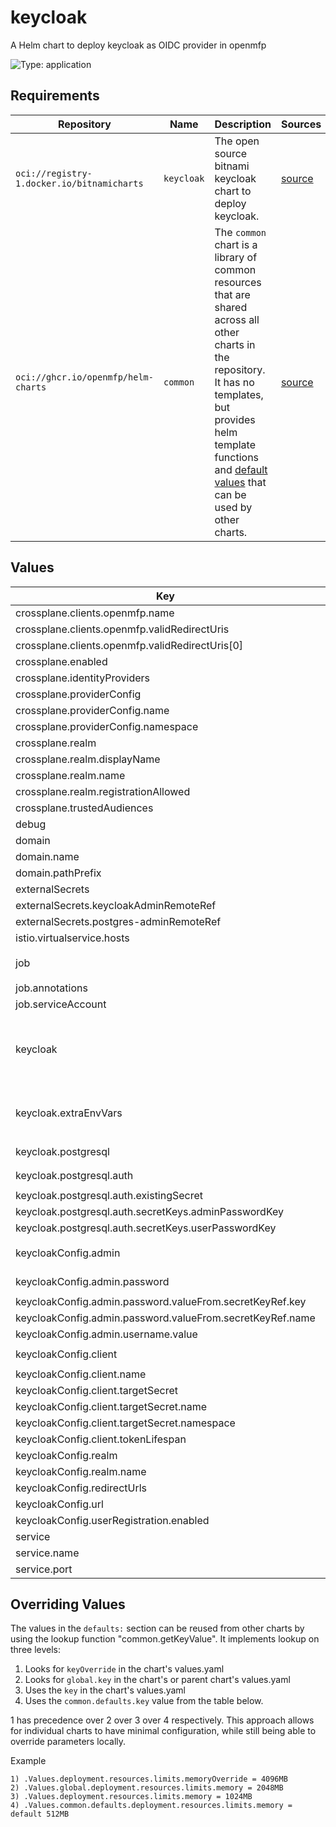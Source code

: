 # keycloak

A Helm chart to deploy keycloak as OIDC provider in openmfp

![Type: application](https://img.shields.io/badge/Type-application-informational?style=flat-square)

## Requirements

| Repository | Name | Description | Sources |
|------------|------|-------------|---------|
| `oci://registry-1.docker.io/bitnamicharts` | `keycloak` | The open source bitnami keycloak chart to deploy keycloak. | [source](https://github.com/bitnami/charts/tree/main/bitnami/keycloak) |
| `oci://ghcr.io/openmfp/helm-charts` | `common` | The `common` chart is a library of common resources that are shared across all other charts in the repository. It has no templates, but provides helm template functions and [default values](https://github.com/openmfp/helm-charts/blob/main/charts/common/values.yaml) that can be used by other charts. |[source](https://github.com/openmfp/helm-charts/tree/main/charts/common)|
## Values
| Key | Type | Default | Description |
|-----|------|---------|-------------|
| crossplane.clients.openmfp.name | string | `"OpenMFP"` | name of the client |
| crossplane.clients.openmfp.validRedirectUris | list | `["http://localhost:8000/callback*","http://localhost:4300/callback*"]` | valid redirect uris for the client |
| crossplane.clients.openmfp.validRedirectUris[0] | string | `"http://localhost:8000/callback*"` | keycloak callback url |
| crossplane.enabled | bool | `false` | toggle to enable/disable crossplane |
| crossplane.identityProviders | object | `{}` |  |
| crossplane.providerConfig | object | `{"name":"keycloak-provider-config","namespace":"openmfp-system"}` | crossplane provider config |
| crossplane.providerConfig.name | string | `"keycloak-provider-config"` | name of the client |
| crossplane.providerConfig.namespace | string | `"openmfp-system"` | client namespace |
| crossplane.realm | object | `{"displayName":"OpenMFP","name":"openmfp","registrationAllowed":false}` | crossplane realm config |
| crossplane.realm.displayName | string | `"OpenMFP"` | realm display name |
| crossplane.realm.name | string | `"openmfp"` | realm name |
| crossplane.realm.registrationAllowed | bool | `false` | realm registration allowed |
| crossplane.trustedAudiences | list | `[]` |  |
| debug | bool | `false` | debug mode |
| domain | object | `{"name":"openmfp.org","pathPrefix":""}` | domain configuration |
| domain.name | string | `"openmfp.org"` | domain name |
| domain.pathPrefix | string | `""` | path prefix |
| externalSecrets | object | `{"keycloakAdminRemoteRef":"","postgres-adminRemoteRef":""}` | external secrets configuration |
| externalSecrets.keycloakAdminRemoteRef | string | `""` | keycloak admin secret |
| externalSecrets.postgres-adminRemoteRef | string | `""` | postgres admin secret |
| istio.virtualservice.hosts | list | `["auth.openmfp.org"]` | istio virtual service hosts |
| job | object | `{"annotations":{"argocd.argoproj.io/hook":"PostSync"},"serviceAccount":"keycloak-client-creation"}` | job configuration |
| job.annotations | object | `{"argocd.argoproj.io/hook":"PostSync"}` | custom job annotations |
| job.serviceAccount | string | `"keycloak-client-creation"` | job ServiceAccount name |
| keycloak | object | `{"extraEnvVars":[{"name":"KEYCLOAK_USER","value":"keycloak-admin"},{"name":"KEYCLOAK_PASSWORD","valueFrom":{"secretKeyRef":{"key":"secret","name":"keycloak-admin"}}},{"name":"JAVA_OPTS_APPEND","value":"-Djgroups.dns.query=openmfp-keycloak-headless.openmfp-system.svc.cluster.local"}],"postgresql":{"auth":{"existingSecret":"","secretKeys":{"adminPasswordKey":"password","userPasswordKey":"password"}}}}` | configuration passed to the child 'keyclaok' chart https://github.com/bitnami/charts/tree/main/bitnami/keycloak |
| keycloak.extraEnvVars | list | `[{"name":"KEYCLOAK_USER","value":"keycloak-admin"},{"name":"KEYCLOAK_PASSWORD","valueFrom":{"secretKeyRef":{"key":"secret","name":"keycloak-admin"}}},{"name":"JAVA_OPTS_APPEND","value":"-Djgroups.dns.query=openmfp-keycloak-headless.openmfp-system.svc.cluster.local"}]` | keycloak environment variables (raw) For Arm64 arch (especially Apple M4), add -XX:UseSVE=0 to JAVA_OPTS_APPEND |
| keycloak.postgresql | object | `{"auth":{"existingSecret":"","secretKeys":{"adminPasswordKey":"password","userPasswordKey":"password"}}}` | configuration for the postgresql sub-chart |
| keycloak.postgresql.auth | object | `{"existingSecret":"","secretKeys":{"adminPasswordKey":"password","userPasswordKey":"password"}}` | authorization configuration |
| keycloak.postgresql.auth.existingSecret | string | `""` | existing secret name |
| keycloak.postgresql.auth.secretKeys.adminPasswordKey | string | `"password"` | admin password key |
| keycloak.postgresql.auth.secretKeys.userPasswordKey | string | `"password"` | user password key |
| keycloakConfig.admin | object | `{"password":{"valueFrom":{"secretKeyRef":{"key":"secret","name":"keycloak-admin"}}},"username":{"value":"keycloak-admin"}}` | admin user configuration |
| keycloakConfig.admin.password | object | `{"valueFrom":{"secretKeyRef":{"key":"secret","name":"keycloak-admin"}}}` | admin password |
| keycloakConfig.admin.password.valueFrom.secretKeyRef.key | string | `"secret"` | key of the password in the secret |
| keycloakConfig.admin.password.valueFrom.secretKeyRef.name | string | `"keycloak-admin"` | name of the secret containing the password |
| keycloakConfig.admin.username.value | string | `"keycloak-admin"` | username |
| keycloakConfig.client | object | `{"name":"openmfp","targetSecret":{"name":"portal-client-secret-openmfp","namespace":"openmfp-system"},"tokenLifespan":3600}` | client configuration |
| keycloakConfig.client.name | string | `"openmfp"` | client name |
| keycloakConfig.client.targetSecret | object | `{"name":"portal-client-secret-openmfp","namespace":"openmfp-system"}` | target secret options |
| keycloakConfig.client.targetSecret.name | string | `"portal-client-secret-openmfp"` | secret name |
| keycloakConfig.client.targetSecret.namespace | string | `"openmfp-system"` | secret namespace |
| keycloakConfig.client.tokenLifespan | int | `3600` | token lifespan |
| keycloakConfig.realm | object | `{"name":"master"}` | realm configuration |
| keycloakConfig.realm.name | string | `"master"` | realm name |
| keycloakConfig.redirectUrls | list | `[]` | redirect urls |
| keycloakConfig.url | string | `"http://keycloak-http.openmfp-system.svc.cluster.local:8080"` | url of the keycloak server |
| keycloakConfig.userRegistration.enabled | bool | `true` | toggle to enable/disable user registration |
| service | object | `{"name":"keycloak","port":8080}` | service configuration |
| service.name | string | `"keycloak"` | service name |
| service.port | int | `8080` | service port |

## Overriding Values

The values in the `defaults:` section can be reused from other charts by using the lookup function "common.getKeyValue". It implements lookup on three levels:

1. Looks for `keyOverride` in the chart's values.yaml
2. Looks for `global.key` in the chart's or parent chart's values.yaml
3. Uses the `key` in the chart's values.yaml
4. Uses the `common.defaults.key` value from the table below.

1 has precedence over 2 over 3 over 4 respectively. This approach allows for individual charts to have minimal configuration, while still being able to override parameters locally.

Example
```
1) .Values.deployment.resources.limits.memoryOverride = 4096MB
2) .Values.global.deployment.resources.limits.memory = 2048MB
3) .Values.deployment.resources.limits.memory = 1024MB
4) .Values.common.defaults.deployment.resources.limits.memory = default 512MB
```
